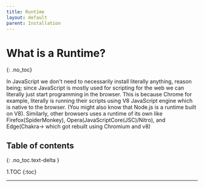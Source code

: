 ```yaml
---
title: Runtime
layout: default
parent: Installation
---
```


# What is a Runtime?
{: .no_toc}

In JavaScript we don't need to necessarily install literally anything, reason being; since JavaScript is mostly used for scripting for the web we can literally just start programming in the browser. This is because Chrome for example, literally is running their scripts using V8 JavaScript engine which is native to the browser. (You might also know that Node.js is a runtime built on V8). Similarly, other browsers uses a runtime of its own like Firefox(SpiderMonkey), Opera(JavaScriptCore(JSC)/Nitro), and Edge(Chakra-> which got rebuilt using Chromium and v8)

## Table of contents
{: .no_toc.text-delta }

1.TOC
{:toc}

---